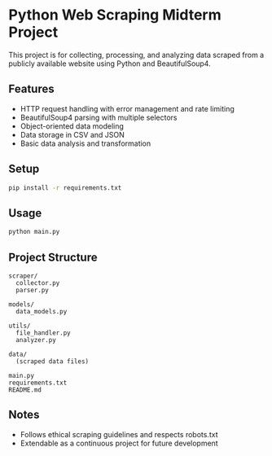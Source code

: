 # Python Web Scraping Midterm Project

This project is for collecting, processing, and analyzing data scraped from a publicly available website using Python and BeautifulSoup4. 

## Features

- HTTP request handling with error management and rate limiting
- BeautifulSoup4 parsing with multiple selectors
- Object-oriented data modeling
- Data storage in CSV and JSON
- Basic data analysis and transformation

## Setup

```bash
pip install -r requirements.txt
```

## Usage

```bash
python main.py
```

## Project Structure

```
scraper/
  collector.py
  parser.py

models/
  data_models.py

utils/
  file_handler.py
  analyzer.py

data/
  (scraped data files)

main.py
requirements.txt
README.md
```

## Notes

- Follows ethical scraping guidelines and respects robots.txt
- Extendable as a continuous project for future development